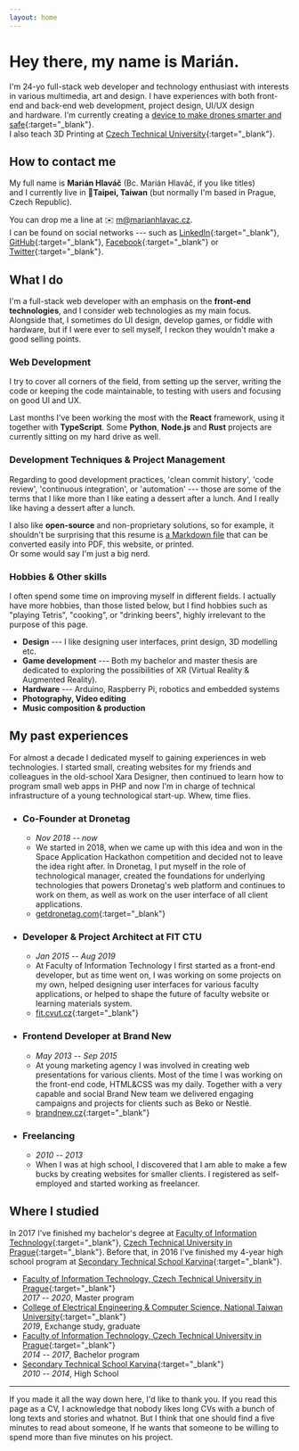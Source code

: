 ```yaml
---
layout: home
---
```


# Hey there, my&nbsp;name&nbsp;is&nbsp;Marián.

I'm 24-yo full-stack web developer and technology enthusiast with interests
in&nbsp;various multimedia, art and&nbsp;design.
I have experiences with both front-end and&nbsp;back-end web development, 
project design, UI/UX design and&nbsp;hardware.
I'm currently creating a&nbsp;[device to make drones smarter and safe](
https://getdronetag.com){:target="_blank"}.  
I also teach 3D Printing
at&nbsp;[Czech Technical University](http://fit.cvut.cz){:target="_blank"}.


## How to contact me

My full name is **Marián Hlaváč** (Bc. Marián Hlaváč, if you like titles)  
and I currently live in 📍**Taipei, Taiwan** (but normally I'm based in 
Prague, Czech Republic).

You can drop me a line at ✉️ [m@marianhlavac.cz](mailto:m@marianhlavac.cz).  
I can be found on social networks --- such as
[LinkedIn](http://linkedin.com/in/marian-hlavac){:target="_blank"}, 
[GitHub](http://github.com/mmajko){:target="_blank"}, 
[Facebook](http://fb.com/marian.hlavac){:target="_blank"} 
or [Twitter](http://twitter.com/mmajko){:target="_blank"}.


## What I do

I'm a full-stack web developer with an emphasis on the 
**front-end technologies**, and I consider web technologies as my main focus.
Alongside that, I sometimes do UI design, develop games, or fiddle with
hardware, but if I were ever to sell myself, I reckon they wouldn't make a
good selling points.

### Web Development
I try to cover all corners of the field, from setting up the server, 
writing the code or keeping the code maintainable, to
testing with users and focusing on good UI and UX.

Last months I've been working the most with the **React** framework, using it
together with **TypeScript**. Some **Python**, **Node.js** and **Rust** projects
are currently sitting on my hard drive as well.

### Development Techniques & Project Management
Regarding to good development practices, 'clean commit history', 'code review',
'continuous integration', or 'automation' --- those are some of the terms that 
I like more than I like eating a dessert after a lunch. And I really like having
a dessert after a lunch.

I also like **open-source** and non-proprietary solutions, 
so for example, it shouldn't be surprising that this resume is 
[a Markdown file](https://github.com/mmajko/marianhlavac-cz/blob/master/index.md)
that can be converted easily into PDF, this website, or printed.  
Or some would say I'm just a big nerd.

### Hobbies & Other skills
I often spend some time on improving myself in different fields. I actually 
have more hobbies, than those listed below, but I find hobbies such as 
"playing Tetris", "cooking", or "drinking beers", highly irrelevant to the 
purpose of this page.

- **Design** --- I like designing user interfaces, print design, 
  3D modelling etc.
- **Game development** --- Both my bachelor and master thesis are dedicated to 
  exploring the possibilities of XR (Virtual Reality & Augmented Reality).
- **Hardware** --- Arduino, Raspberry Pi, robotics and embedded systems
- **Photography, Video editing**
- **Music composition & production**


## My past experiences

For almost a decade I dedicated myself to gaining experiences in web
technologies. I started small, creating websites for my friends and colleagues
in the old-school Xara Designer, then continued to learn how to program
small web apps in PHP and now I'm in charge of technical infrastructure of
a young technological start-up. Whew, time flies.

- ### Co-Founder at **Dronetag**
  - *Nov 2018 -- now*
  - We started in 2018, when we came up with this idea and won
    in the Space Application Hackathon competition and decided not to leave
    the idea right after. In Dronetag, I put myself in the role of
    technological manager, created the foundations for underlying technologies
    that powers Dronetag's web platform and continues to work on them, as well
    as work on the user interface of all client applications.
  - [getdronetag.com](https://getdronetag.com){:target="_blank"}

- ### Developer & Project Architect at **FIT CTU**
  - *Jan 2015 -- Aug 2019*
  - At Faculty of Information Technology I first started as a front-end 
    developer, but as time went on, I was working on some projects on my own, 
    helped designing user interfaces for various faculty applications, or helped
    to shape the future of faculty website or learning materials system.
  - [fit.cvut.cz](http://fit.cvut.cz){:target="_blank"}

- ### Frontend Developer at **Brand New**
  - *May 2013 -- Sep 2015*
  - At young marketing agency I was involved in creating web presentations
    for various clients. Most of the time I was working on the front-end code,
    HTML&CSS was my daily. Together with a very capable and social Brand New
    team we delivered engaging campaigns and projects for clients such as
    Beko or Nestlé.
  - [brandnew.cz](http://brandnew.cz){:target="_blank"}

- ### Freelancing
  - *2010 -- 2013*
  - When I was at high school, I discovered that I am able to make a few bucks
    by creating websites for smaller clients. I registered as self-employed
    and started working as freelancer.

## Where I studied

In 2017 I've finished my bachelor's degree at
[Faculty of Information Technology](http://fit.cvut.cz){:target="_blank"}, 
[Czech Technical University in Prague](http://cvut.cz){:target="_blank"}. 
Before that, in 2016 I've finished my 4-year high school program at
[Secondary Technical School Karvina](http://www.spskarvina.cz/www/){:target="_blank"}. 

- [Faculty of Information Technology, Czech Technical University in Prague](http://fit.cvut.cz){:target="_blank"}  
  *2017 -- 2020*,  Master program
- [College of Electrical Engineering & Computer Science, National Taiwan University](http://eecs.ntu.edu.tw){:target="_blank"}  
  *2019*, Exchange study, graduate
- [Faculty of Information Technology, Czech Technical University in Prague](http://fit.cvut.cz){:target="_blank"}  
  *2014 -- 2017*, Bachelor program
- [Secondary Technical School Karvina](http://www.spskarvina.cz/www/){:target="_blank"}  
  *2010 -- 2014*, High School

----  

<footer>
If you made it all the way down here, I'd like to thank you. If you read this
page as a CV, I acknowledge that nobody likes long CVs with a bunch of long 
texts and stories and whatnot. But I think that one should find a five minutes 
to read about someone, If he wants that someone to be willing to spend more than
five minutes on his project.
</footer>
